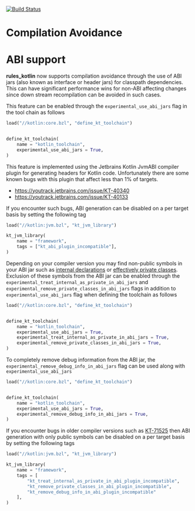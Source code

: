 [![Build Status](https://badge.buildkite.com/a8860e94a7378491ce8f50480e3605b49eb2558cfa851bbf9b.svg)](https://buildkite.com/bazel/kotlin-postsubmit)

# Compilation Avoidance

# ABI support

**rules_kotlin** now supports compilation avoidance through the use of ABI jars (also known as
interface or header jars) for classpath dependencies. This can have significant performance wins for
non-ABI affecting changes since down stream recompilation can be avoided in such cases. 

This feature can be enabled through the `experimental_use_abi_jars` flag in the tool chain as
follows

```python
load("//kotlin:core.bzl", "define_kt_toolchain")


define_kt_toolchain(
    name = "kotlin_toolchain",
    experimental_use_abi_jars = True,
)
```

This feature is implemented using the Jetbrains Kotlin JvmABI compiler plugin for generating headers
for Kotlin code. Unfortunately there are some known bugs with this plugin that affect less than 1%
of targets.
* https://youtrack.jetbrains.com/issue/KT-40340
* https://youtrack.jetbrains.com/issue/KT-40133

If you encounter such bugs, ABI generation can be disabled on a per target basis by setting the
following tag

```python
load("//kotlin:jvm.bzl", "kt_jvm_library")

kt_jvm_library(
    name = "framework",
    tags = ["kt_abi_plugin_incompatible"],
)
```

Depending on your compiler version you may find non-public symbols in your ABI jar such as [internal declarations](https://youtrack.jetbrains.com/issue/KT-65690) or [effectively private classes](https://youtrack.jetbrains.com/issue/KT-64590). 
Exclusion of these symbols from the ABI jar can be enabled through the `experimental_treat_internal_as_private_in_abi_jars` and `experimental_remove_private_classes_in_abi_jars` flags in addition to `experimental_use_abi_jars` flag when defining the toolchain as follows

```python
load("//kotlin:core.bzl", "define_kt_toolchain")


define_kt_toolchain(
    name = "kotlin_toolchain",
    experimental_use_abi_jars = True,
    experimental_treat_internal_as_private_in_abi_jars = True,
    experimental_remove_private_classes_in_abi_jars = True,
)
```

To completely remove debug information from the ABI jar, the `experimental_remove_debug_info_in_abi_jars` flag can be used along with `experimental_use_abi_jars`

```python
load("//kotlin:core.bzl", "define_kt_toolchain")


define_kt_toolchain(
    name = "kotlin_toolchain",
    experimental_use_abi_jars = True,
    experimental_remove_debug_info_in_abi_jars = True,
)
```

If you encounter bugs in older compiler versions such as [KT-71525](https://youtrack.jetbrains.com/issue/KT-71525) then ABI generation with only public symbols can be disabled on a per target basis by setting the following tags

```python
load("//kotlin:jvm.bzl", "kt_jvm_library")

kt_jvm_library(
    name = "framework",
    tags = [
        "kt_treat_internal_as_private_in_abi_plugin_incompatible", 
        "kt_remove_private_classes_in_abi_plugin_incompatible", 
        "kt_remove_debug_info_in_abi_plugin_incompatible"
    ],
)
```
